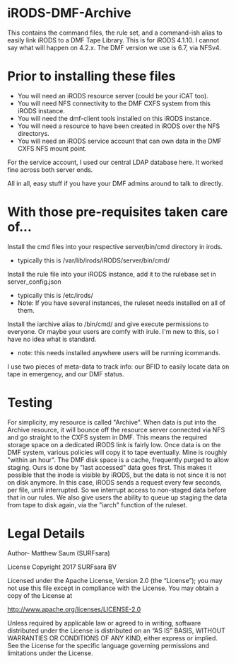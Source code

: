 # iRODS-DMF-Archive
This contains the command files, the rule set, and a command-ish alias to easily link iRODS to a DMF Tape Library.
This is for iRODS 4.1.10. I cannot say what will happen on 4.2.x.
The DMF version we use is 6.7, via NFSv4. 


# Prior to installing these files
* You will need an iRODS resource server (could be your iCAT too).
* You will need NFS connectivity to the DMF CXFS system from this iRODS instance.
* You will need the dmf-client tools installed on this iRODS instance.
* You will need a resource to have been created in iRODS over the NFS directorys.
* You will need an iRODS service account that can own data in the DMF CXFS NFS mount point. 

For the service account, I used our central LDAP database here. It worked fine across both server ends.

All in all, easy stuff if you have your DMF admins around to talk to directly.

# With those pre-requisites taken care of...
Install the cmd files into your respective server/bin/cmd directory in irods.
 - typically this is /var/lib/irods/iRODS/server/bin/cmd/
 
Install the rule file into your iRODS instance, add it to the rulebase set in server_config.json
 - typically this is /etc/irods/
 - Note: If you have several instances, the ruleset needs installed on all of them. 
 
 Install the iarchive alias to /bin/cmd/ and give execute permissions to everyone. 
 Or maybe your users are comfy with irule. I'm new to this, so I have no idea what is standard.
  - note: this needs installed anywhere users will be running icommands.
  
  I use two pieces of meta-data to track info:  our BFID to easily locate data on tape in emergency, and our DMF status.
 
# Testing
For simplicity, my resource is called "Archive". When data is put into the Archive resource, it will bounce off the resource server connected via NFS and go straight to the CXFS system in DMF. This means the required storage space on a dedicated iRODS link is fairly low. Once data is on the DMF system, various policies will copy it to tape eventually. Mine is roughly "within an hour". The DMF disk space is a cache, frequently purged to allow staging. Ours is done by "last accessed" data goes first. This makes it possible that the inode is visible by iRODS, but the data is not since it is not on disk anymore. In this case, iRODS sends a request every few seconds, per file, until interrupted. So we interrupt access to non-staged data before that in our rules. We also give users the ability to queue up staging the data from tape to disk again, via the "iarch" function of the ruleset.

# Legal Details
Author- Matthew Saum (SURFsara)

License Copyright 2017 SURFsara BV

Licensed under the Apache License, Version 2.0 (the “License”); you may not use this file except in compliance with the License. You may obtain a copy of the License at

http://www.apache.org/licenses/LICENSE-2.0

Unless required by applicable law or agreed to in writing, software distributed under the License is distributed on an “AS IS” BASIS, WITHOUT WARRANTIES OR CONDITIONS OF ANY KIND, either express or implied. See the License for the specific language governing permissions and limitations under the License.

